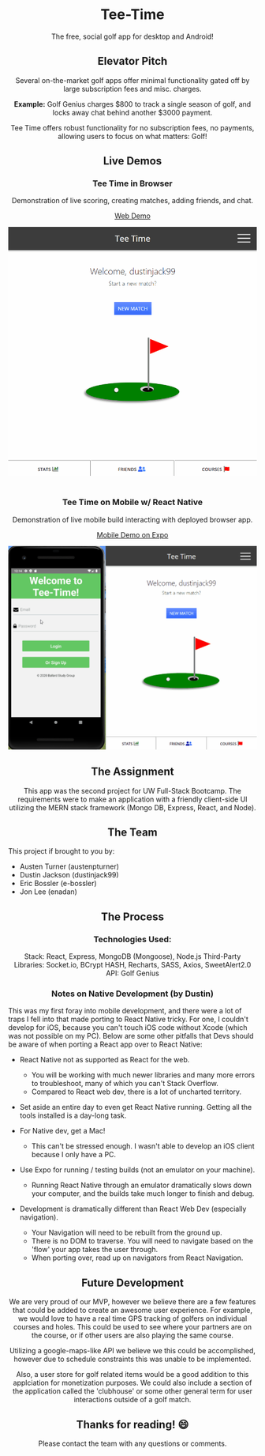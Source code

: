 <div align="center">

# Tee-Time

The free, social golf app for desktop and Android!

## Elevator Pitch
Several on-the-market golf apps offer minimal functionality gated off by large subscription fees and misc. charges.

<b>Example:</b> Golf Genius charges $800 to track a single season of golf, and locks away chat behind another $3000 payment.

Tee Time offers robust functionality for no subscription fees, no payments, allowing users to focus on what matters: Golf!


## Live Demos

<h3>Tee Time in Browser</h3>
<p>Demonstration of live scoring, creating matches, adding friends, and chat.</p>


  <a :target="_blank" href="https://www.teetimeproject.com/">Web Demo</a>


  <img src="./tee-time-demo.gif" />


<br>
<br>

<h3>Tee Time on Mobile w/ React Native</h3>
<p>Demonstration of live mobile build interacting with deployed browser app.</p>


  <a :target="_blank" href="https://exp.host/@dustinjack99/tee-time-nat">Mobile Demo on Expo</a>


  <img src="./tee-time-nat-demo.gif" />



## The Assignment
This app was the second project for UW Full-Stack Bootcamp. The requirements were to make an application with a friendly client-side UI utilizing the MERN stack framework (Mongo DB, Express, React, and Node). 
	
## The Team

<div align="left">
This project if brought to you by:

- Austen Turner (austenpturner)
- Dustin Jackson (dustinjack99)
- Eric Bossler (e-bossler)
- Jon Lee (enadan)
</div>

## The Process
### Technologies Used:
Stack: React, Express, MongoDB (Mongoose), Node.js
Third-Party Libraries: Socket.io, BCrypt HASH, Recharts, SASS, Axios, SweetAlert2.0
API: Golf Genius


	
### Notes on Native Development (by Dustin)

<div align="left">
This was my first foray into mobile development, and there were a lot of traps I fell into that made porting to React Native tricky. For one, I couldn't develop for iOS, because you can't touch iOS code without Xcode (which was not possible on my PC). Below are some other pitfalls that Devs should be aware of when porting a React app over to React Native:

+ React Native not as supported as React for the web.
	- You will be working with much newer libraries and many
	more errors to troubleshoot, many of which you can't Stack Overflow.
  - Compared to React web dev, there is a lot of uncharted territory.
	
+ Set aside an entire day to even get React Native running. Getting
all the tools installed is a day-long task.

+ For Native dev, get a Mac!
	- This can't be stressed enough. I wasn't able to develop an iOS client
  because I only have a PC.

+ Use Expo for running / testing builds (not an emulator on your machine).
	- Running React Native through an emulator dramatically slows down your 
  computer, and the builds take much longer to finish and debug.

+ Development is dramatically different than React Web Dev (especially navigation).
	- Your Navigation will need to be rebuilt from the ground up.
	- There is no DOM to traverse. You will need to navigate based on the
  'flow' your app takes the user through.
	- When porting over, read up on navigators from React Navigation.
</div>

## Future Development
We are very proud of our MVP, however we believe there are a few features that could be added to create an awesome user experience. For example, we would love to have a real time GPS tracking of golfers on individual courses and holes. This could be used to see where your partners are on the course, or if other users are also playing the same course. 

Utilizing a google-maps-like API we believe we this could be accomplished, however due to schedule constraints this was unable to be implemented.

Also, a user store for golf related items would be a good addition to this applciation for monetization purposes. We could also include a section of the application called the 'clubhouse' or some other general term for user interactions outside of a golf match. 

## Thanks for reading! :smile:
Please contact the team with any questions or comments.
</div>
